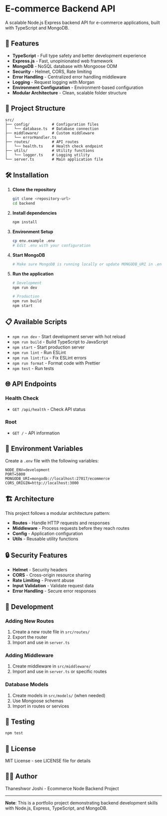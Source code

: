 # E-commerce Backend API

A scalable Node.js Express backend API for e-commerce applications, built with TypeScript and MongoDB.

## 🚀 Features

- **TypeScript** - Full type safety and better development experience
- **Express.js** - Fast, unopinionated web framework
- **MongoDB** - NoSQL database with Mongoose ODM
- **Security** - Helmet, CORS, Rate limiting
- **Error Handling** - Centralized error handling middleware
- **Logging** - Request logging with Morgan
- **Environment Configuration** - Environment-based configuration
- **Modular Architecture** - Clean, scalable folder structure

## 📁 Project Structure

```
src/
├── config/          # Configuration files
│   └── database.ts  # Database connection
├── middleware/      # Custom middleware
│   └── errorHandler.ts
├── routes/          # API routes
│   └── health.ts    # Health check endpoint
├── utils/           # Utility functions
│   └── logger.ts    # Logging utility
└── server.ts        # Main application file
```

## 🛠️ Installation

1. **Clone the repository**
   ```bash
   git clone <repository-url>
   cd backend
   ```

2. **Install dependencies**
   ```bash
   npm install
   ```

3. **Environment Setup**
   ```bash
   cp env.example .env
   # Edit .env with your configuration
   ```

4. **Start MongoDB**
   ```bash
   # Make sure MongoDB is running locally or update MONGODB_URI in .env
   ```

5. **Run the application**
   ```bash
   # Development
   npm run dev
   
   # Production
   npm run build
   npm start
   ```

## 📋 Available Scripts

- `npm run dev` - Start development server with hot reload
- `npm run build` - Build TypeScript to JavaScript
- `npm start` - Start production server
- `npm run lint` - Run ESLint
- `npm run lint:fix` - Fix ESLint errors
- `npm run format` - Format code with Prettier
- `npm test` - Run tests

## 🌐 API Endpoints

### Health Check
- `GET /api/health` - Check API status

### Root
- `GET /` - API information

## 🔧 Environment Variables

Create a `.env` file with the following variables:

```env
NODE_ENV=development
PORT=5000
MONGODB_URI=mongodb://localhost:27017/ecommerce
CORS_ORIGIN=http://localhost:3000
```

## 🏗️ Architecture

This project follows a modular architecture pattern:

- **Routes** - Handle HTTP requests and responses
- **Middleware** - Process requests before they reach routes
- **Config** - Application configuration
- **Utils** - Reusable utility functions

## 🔒 Security Features

- **Helmet** - Security headers
- **CORS** - Cross-origin resource sharing
- **Rate Limiting** - Prevent abuse
- **Input Validation** - Validate request data
- **Error Handling** - Secure error responses

## 📝 Development

### Adding New Routes

1. Create a new route file in `src/routes/`
2. Export the router
3. Import and use in `server.ts`

### Adding Middleware

1. Create middleware in `src/middleware/`
2. Import and use in `server.ts` or specific routes

### Database Models

1. Create models in `src/models/` (when needed)
2. Use Mongoose schemas
3. Import in routes or services

## 🧪 Testing

```bash
npm test
```

## 📄 License

MIT License - see LICENSE file for details

## 👨‍💻 Author

Thaneshwor Joshi - Ecommerce Node Backend Project

---

**Note**: This is a portfolio project demonstrating backend development skills with Node.js, Express, TypeScript, and MongoDB. 